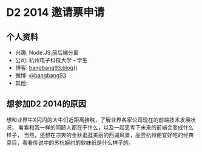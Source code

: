 # D2 2014 邀请票申请

## 个人资料

- 兴趣: Node.JS,前后端分离
- 公司: 杭州电子科技大学 - 学生
- 博客: [bangbang93.blog()](http://blog.bangbang93.com)
- 微博: [@bangbang93](http://weibo.com/bangbang93) 
- 其他: 

## 想参加D2 2014的原因

想和业界牛X闪闪的大牛们近距离接触，了解业界各家公司现在的前端技术发展状况，
看看和我一样的同龄人都在干什么，以及一起思考下未来的前端会变成什么样子，
当然，还想在凉爽的金秋逛逛美丽的西湖风景，品尝杭州便宜好吃的经典菜目，看看传说中的苏杭婉约的软妹纸是什么样子的。
